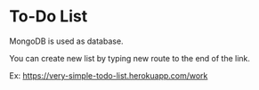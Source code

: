 # To-Do List

MongoDB is used as database.

You can create new list by typing new route to the end of the link. 

Ex:
https://very-simple-todo-list.herokuapp.com/work
